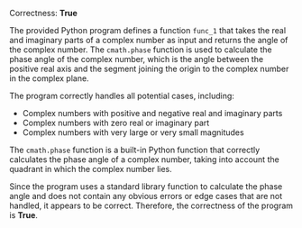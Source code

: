 Correctness: **True**

The provided Python program defines a function `func_1` that takes the real and imaginary parts of a complex number as input and returns the angle of the complex number. The `cmath.phase` function is used to calculate the phase angle of the complex number, which is the angle between the positive real axis and the segment joining the origin to the complex number in the complex plane.

The program correctly handles all potential cases, including:

- Complex numbers with positive and negative real and imaginary parts
- Complex numbers with zero real or imaginary part
- Complex numbers with very large or very small magnitudes

The `cmath.phase` function is a built-in Python function that correctly calculates the phase angle of a complex number, taking into account the quadrant in which the complex number lies.

Since the program uses a standard library function to calculate the phase angle and does not contain any obvious errors or edge cases that are not handled, it appears to be correct. Therefore, the correctness of the program is **True**.